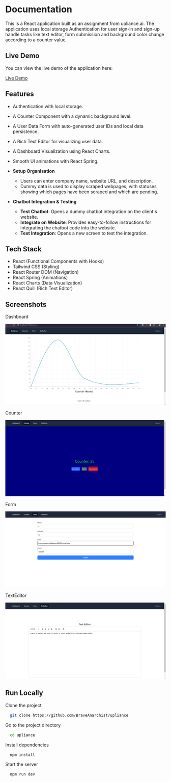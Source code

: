 # Documentation

This is a React application built as an assignment from upliance.ai. The application uses local storage Authentication for user sign-in and sign-up handle tasks like text editor, form submission and background color change according to a counter value.

## Live Demo

You can view the live demo of the application here:

[Live Demo](https://upliance-5h1q.vercel.app/)

## Features

-  Authentication with local storage.
-  A Counter Component with a dynamic background level.
-  A User Data Form with auto-generated user IDs and local data persistence.
-  A Rich Text Editor for visualizing user data.
-  A Dashboard Visualization using React Charts.
-  Smooth UI animations with React Spring.


- **Setup Organisation**
  - Users can enter company name, website URL, and description.
  - Dummy data is used to display scraped webpages, with statuses showing which pages have been scraped and which are pending.

- **Chatbot Integration & Testing**
  - **Test Chatbot**: Opens a dummy chatbot integration on the client's website.
  - **Integrate on Website**: Provides easy-to-follow instructions for integrating the chatbot code into the website.
  - **Test Integration**: Opens a new screen to test the integration.

## Tech Stack

- React (Functional Components with Hooks)
- Tailwind CSS (Styling)
- React Router DOM (Navigation)
- React Spring (Animations)
- React Charts (Data Visualization)
- React Quill (Rich Text Editor)


## Screenshots

Dashboard

![alt text](image.png)

Counter

![alt text](image-1.png)

Form

![alt text](image-2.png)

TextEditor

![alt text](image-3.png)



## Run Locally

Clone the project

```bash
  git clone https://github.com/BraveAnarchist/upliance
```

Go to the project directory

```bash
  cd upliance
```

Install dependencies

```bash
  npm install
```

Start the server

```bash
  npm run dev
```